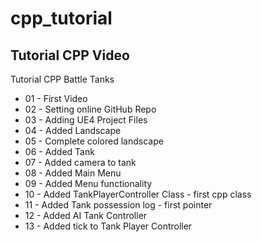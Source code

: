 # cpp_tutorial
Tutorial CPP Video
---
Tutorial CPP Battle Tanks

* 01 - First Video
* 02 - Setting online GitHub Repo
* 03 - Adding UE4 Project Files
* 04 - Added Landscape
* 05 - Complete colored landscape
* 06 - Added Tank
* 07 - Added camera to tank
* 08 - Added Main Menu
* 09 - Added Menu functionality
* 10 - Added TankPlayerController Class - first cpp class
* 11 - Added Tank possession log - first pointer
* 12 - Added AI Tank Controller
* 13 - Added tick to Tank Player Controller